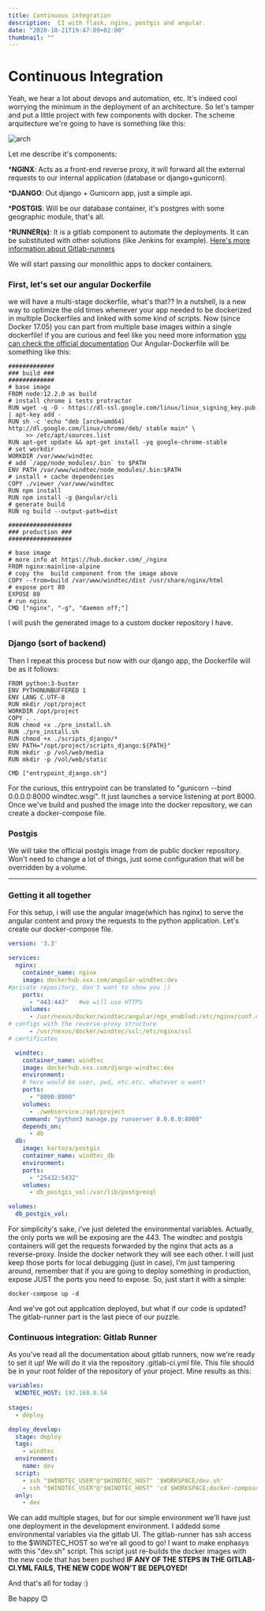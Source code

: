 ```yaml
---
title: Continuous integration
description:  CI with flask, nginx, postgis and angular.
date: "2020-10-21T19:47:09+02:00"
thumbnail: ""
---
```

# Continuous Integration
Yeah, we hear a lot about devops and automation, etc. It's indeed cool worrying the minimum in the deployment of an architecture. So let's tamper and put a little project with few components with docker.
The scheme arquitecture we're going to have is something like this:

![arch](arch.png)

Let me describe it's components:

***NGINX**: Acts as a front-end reverse proxy, it will forward all the external requests to our internal application (database or django+gunicorn).

***DJANGO**: Out django + Gunicorn app, just a simple api. 

***POSTGIS**: Will be our database container, it's postgres with some geographic module, that's all.  

***RUNNER(s)**: It is a gitlab component to automate the deployments. It can be substituted with other solutions (like Jenkins for example). [Here's more information about Gitlab-runners](https://docs.gitlab.com/runner/)

We will start passing our monolithic apps to docker containers.

### First, let's set our angular Dockerfile  

we will have a multi-stage dockerfile, what's that??
In a nutshell, is a new way to optimize the old times whenever your app needed to be dockerized in multiple Dockerfiles and linked with some kind of scripts. Now (since Docker 17.05) you can part from multiple base images within a single dockerfile! if you are curious and feel like you need more information [you can check the official documentation](https://docs.docker.com/develop/develop-images/multistage-build/)
Our Angular-Dockerfile will be something like this:

```
#############
### build ###
#############
# base image
FROM node:12.2.0 as build
# install chrome i tests protractor
RUN wget -q -O - https://dl-ssl.google.com/linux/linux_signing_key.pub | apt-key add -
RUN sh -c 'echo "deb [arch=amd64] http://dl.google.com/linux/chrome/deb/ stable main" \
	 >> /etc/apt/sources.list
RUN apt-get update && apt-get install -yq google-chrome-stable
# set workdir
WORKDIR /var/www/windtec
# add `/app/node_modules/.bin` to $PATH
ENV PATH /var/www/windtec/node_modules/.bin:$PATH
# install + cache dependencies
COPY ./viewer /var/www/windtec
RUN npm install
RUN npm install -g @angular/cli
# generate build
RUN ng build --output-path=dist

##################
### production ###
##################

# base image
# more info at https://hub.docker.com/_/nginx
FROM nginx:mainline-alpine
# copy the  build component from the image above
COPY --from=build /var/www/windtec/dist /usr/share/nginx/html
# expose port 80
EXPOSE 80
# run nginx
CMD ["nginx", "-g", "daemon off;"]
```
I will push the generated image to a custom docker repository I have.

### Django (sort of backend)
Then I repeat this process but now with our django app, the Dockerfile will be as it follows:
```
FROM python:3-buster
ENV PYTHONUNBUFFERED 1
ENV LANG C.UTF-8
RUN mkdir /opt/project
WORKDIR /opt/project
COPY . .
RUN chmod +x ./pre_install.sh
RUN ./pre_install.sh
RUN chmod +x ./scripts_django/*
ENV PATH="/opt/project/scripts_django:${PATH}"
RUN mkdir -p /vol/web/media
RUN mkdir -p /vol/web/static

CMD ["entrypoint_django.sh"]
```
For the curious, this entrypoint can be translated to  "gunicorn --bind 0.0.0.0:8000 windtec.wsgi".
It just launches a service listening at port 8000. 
Once we've build and pushed the image into the docker repository, we can create a docker-compose file.

### Postgis
We will take the official postgis image from de public docker repository. Won't need to change a lot of things, just some configuration that will be overridden by a volume.

----

### Getting it all together
For this setup, i will use the angular image(which has nginx) to serve the angular content and proxy the requests to the python application.
Let's create our docker-compose file.

```yaml
version: '3.3'

services:
  nginx:
    container_name: nginx
    image: dockerhub.xxx.com/angular-windtec:dev	
#private repository, don't want to show you ;)
    ports:
      - "443:443" 	#we will use HTTPS
    volumes:
      - /usr/nexus/docker/windtec/angular/ngx_enabled:/etc/nginx/conf.d  
# configs with the reverse-proxy structure
      - /usr/nexus/docker/windtec/ssl:/etc/nginx/ssl 
# certificates

  windtec:
    container_name: windtec
    image: dockerhub.xxx.com/django-windtec:dev
    environment:
	# here would be user, pwd, etc.etc. whatever u want!
    ports:
      - "8000:8000"
    volumes:
      - ./webservice:/opt/project
    command: "python3 manage.py runserver 0.0.0.0:8000"
    depends_on:
      - db
  db:
    image: kartoza/postgis
    container_name: windtec_db
    environment:
    ports:
      - "25432:5432"
    volumes:
      - db_postgis_vol:/var/lib/postgresql

volumes:
  db_postgis_vol:

```
For simplicity's sake, i've just deleted the environmental variables. Actually, the only ports we will be exposing are the 443.
The windtec and postgis containers will get the requests forwarded by the nginx that acts as a reverse-proxy. Inside the docker network they will see each other. I will just keep those ports for local debugging (just in case), I'm just tampering around, remember that if you are going to deploy something in production, expose JUST the ports you need to expose.
So, just start it with a simple:
```
docker-compose up -d
```
And we've got out application deployed, but what if our code is updated? 
The gitlab-runner part is the last piece of our puzzle.

### Continuous integration: Gitlab Runner
As you've read all the documentation about gitlab runners, now we're ready to set it up!
We will do it via the repository .gitlab-ci.yml file. This file should be in your root folder of the repository of your project.
Mine results as this:
```yaml
variables:
  WINDTEC_HOST: 192.168.0.54
  
stages:
  - deploy

deploy_develop:
  stage: deploy
  tags:
    - windtec
  environment:
    name: dev
  script:
    - ssh "$WINDTEC_USER"@"$WINDTEC_HOST" '$WORKSPACE/dev.sh'
    - ssh "$WINDTEC_USER"@"$WINDTEC_HOST" 'cd $WORKSPACE;docker-compose restart'
  only:
    - dev

```
We can add multiple stages, but for our simple environment we'll have just one deployment in the development environment.
I addedd some environmental variables via the gitlab UI. The gitlab-runner has ssh access to the $WINDTEC_HOST so we're all good to go!
I want to make enphasys with this "dev.sh" script. This script just re-builds the docker images with the new code that has been pushed
**IF ANY OF THE STEPS IN THE GITLAB-CI.YML FAILS, THE NEW CODE WON'T BE DEPLOYED!**

And that's all for today :)

Be happy
:blush:
